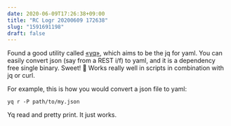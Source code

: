 ```yaml
---
date: 2020-06-09T17:26:38+09:00
title: "RC Logr 20200609 172638"
slug: "1591691198"
draft: false
---
```


Found a good utility called [«yq»](https://mikefarah.gitbook.io/yq/), which aims to be the jq for yaml. You can easily convert json (say from a REST i/f) to yaml, and it is a dependency free single binary. Sweet! 🥳 Works really well in scripts in combination with jq or curl. 

For example, this is how you would convert a json file to yaml: 

```
yq r -P path/to/my.json
```

Yq read and pretty print. It just works. 
